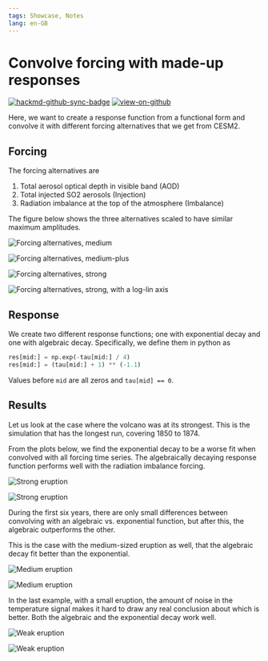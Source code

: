 ```yaml
---
tags: Showcase, Notes
lang: en-GB
---
```


# Convolve forcing with made-up responses

[![hackmd-github-sync-badge](https://hackmd.io/j4L-EIhRQqGdl5KmiIZ-_w/badge)](https://hackmd.io/@engeir/ByJm9tCno)
[![view-on-github](https://img.shields.io/badge/View%20on-GitHub-yellowgreen)](https://github.com/engeir/hack-md-notes/blob/main/convolve-forcing-comparison.md)

Here, we want to create a response function from a functional form and convolve it with
different forcing alternatives that we get from CESM2.

## Forcing

The forcing alternatives are

1. Total aerosol optical depth in visible band (AOD)
2. Total injected SO2 aerosols (Injection)
3. Radiation imbalance at the top of the atmosphere (Imbalance)

The figure below shows the three alternatives scaled to have similar maximum amplitudes.

![Forcing alternatives,
medium](https://raw.githubusercontent.com/engeir/hack-md-notes/600b766e13a589d9ef67821931f3b03f89f995ee/assets/pic/convolve-forcing-comparison/forcing-convolution-forcings-medium.png
"Forcing alternatives, medium")

![Forcing alternatives,
medium-plus](https://raw.githubusercontent.com/engeir/hack-md-notes/600b766e13a589d9ef67821931f3b03f89f995ee/assets/pic/convolve-forcing-comparison/forcing-convolution-forcings-medium-plus.png
"Forcing alternatives, medium-plus")

![Forcing alternatives,
strong](https://raw.githubusercontent.com/engeir/hack-md-notes/600b766e13a589d9ef67821931f3b03f89f995ee/assets/pic/convolve-forcing-comparison/forcing-convolution-forcings-strong.png
"Forcing alternatives, strong")

![Forcing alternatives, strong, with a log-lin
axis](https://raw.githubusercontent.com/engeir/hack-md-notes/6f220e7/assets/pic/convolve-forcing-comparison/forcing-convolution-forcings-strong-semilogy.png
"Forcing alternatives, strong, with a log-lin axis")

## Response

We create two different response functions; one with exponential decay and one with
algebraic decay. Specifically, we define them in python as

```python
res[mid:] = np.exp(-tau[mid:] / 4)
res[mid:] = (tau[mid:] + 1) ** (-1.1)
```

Values before `mid` are all zeros and `tau[mid] == 0`.

## Results

Let us look at the case where the volcano was at its strongest. This is the simulation
that has the longest run, covering 1850 to 1874.

From the plots below, we find the exponential decay to be a worse fit when convolved
with all forcing time series. The algebraically decaying response function performs well
with the radiation imbalance forcing.

![Strong
eruption](https://raw.githubusercontent.com/engeir/hack-md-notes/d4abc883db5243f4ee4130fd529e88727c0dd7ad/assets/pic/convolve-forcing-comparison/forcing-convolution-algebraic-strong.png
"Strong eruption")

![Strong
eruption](https://raw.githubusercontent.com/engeir/hack-md-notes/d4abc883db5243f4ee4130fd529e88727c0dd7ad/assets/pic/convolve-forcing-comparison/forcing-convolution-exponential-strong.png
"Strong eruption")

During the first six years, there are only small differences between convolving with an
algebraic vs. exponential function, but after this, the algebraic outperforms the other.

This is the case with the medium-sized eruption as well, that the algebraic decay fit
better than the exponential.

![Medium
eruption](https://raw.githubusercontent.com/engeir/hack-md-notes/d4abc883db5243f4ee4130fd529e88727c0dd7ad/assets/pic/convolve-forcing-comparison/forcing-convolution-algebraic-medium-plus.png
"Medium eruption")

![Medium
eruption](https://raw.githubusercontent.com/engeir/hack-md-notes/d4abc883db5243f4ee4130fd529e88727c0dd7ad/assets/pic/convolve-forcing-comparison/forcing-convolution-exponential-medium-plus.png
"Medium eruption")

In the last example, with a small eruption, the amount of noise in the temperature
signal makes it hard to draw any real conclusion about which is better. Both the
algebraic and the exponential decay work well.

![Weak
eruption](https://raw.githubusercontent.com/engeir/hack-md-notes/d4abc883db5243f4ee4130fd529e88727c0dd7ad/assets/pic/convolve-forcing-comparison/forcing-convolution-algebraic-medium.png
"Weak eruption")

![Weak
eruption](https://raw.githubusercontent.com/engeir/hack-md-notes/d4abc883db5243f4ee4130fd529e88727c0dd7ad/assets/pic/convolve-forcing-comparison/forcing-convolution-exponential-medium.png
"Weak eruption")
